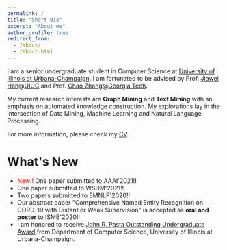 ```yaml
---
permalink: /
title: "Short Bio"
excerpt: "About me"
author_profile: true
redirect_from: 
  - /about/
  - /about.html
---
```


I am a senior undergraduate student in Computer Science at [University of Illinois at Urbana-Champaign](https://illinois.edu/). I am fortunated to be advised by Prof. [Jiawei Han](http://hanj.cs.illinois.edu/)@[UIUC](https://illinois.edu/) and Prof. [Chao Zhang](http://chaozhang.org/)@[Georgia Tech](https://www.gatech.edu/).

My current research interests are **Graph Mining** and **Text Mining** with an emphasis on automated knowledge construction. My explorations lay in the intersection of Data Mining, Machine Learning and Natural Language Processing. 

For more information, please check my [CV](/files/New_CV.pdf).

<!-- ## My Schedule

You can find my schedule [here](https://calendar.google.com/calendar/embed?src=jplii0braghsgb925lb6jbb75c%40group.calendar.google.com&ctz=America%2FChicago). The "Week" view will present you the details of slots. -->

What's New
======
* <span style="color:red">New!!</span> One paper submitted to AAAI'2021!!
* One paper submitted to WSDM'2021!!
* Two papers submitted to EMNLP'2020!!
* Our abstract paper "Comprehensive Named Entity Recognition on CORD-19 with Distant or Weak Supervision" is accepted as **oral and poster** to ISMB'2020!!
* I am honored to receive [John R. Pasta Outstanding Undergraduate Award](https://cs.illinois.edu/about-us/awards/undergraduate-scholarships-awards/john-r-pasta-outstanding-undergraduate-award) from Department of Computer Science, University of Illinois at Urbana-Champaign.
<!-- <span style="color:red">New!!</span>  -->
